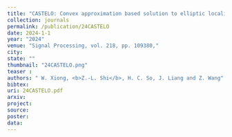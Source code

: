 ```yaml
---
title: "CASTELO: Convex approximation based solution to elliptic localization with outliers"
collection: journals
permalink: /publication/24CASTELO
date: 2024-1-1
year: "2024"
venue: "Signal Processing, vol. 218, pp. 109380,"
city: 
state: ""
thumbnail: "24CASTELO.png"
teaser : 
authors: " W. Xiong, <b>Z.-L. Shi</b>, H. C. So, J. Liang and Z. Wang"
bibtex: 
uri: 24CASTELO.pdf
arxiv: 
project: 
source: 
poster: 
data:
---
```

